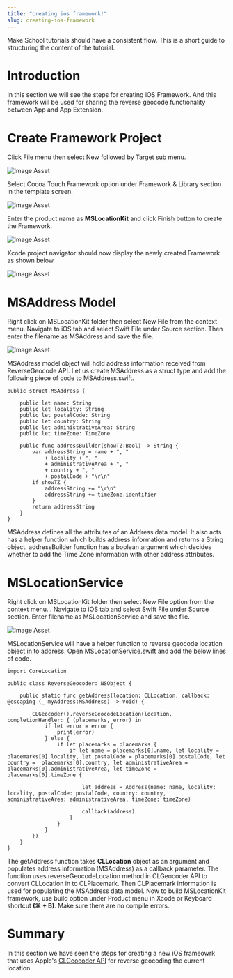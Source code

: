 ```yaml
---
title: "creating ios framework!"
slug: creating-ios-framework
---
```


Make School tutorials should have a consistent flow. This is a short guide to structuring the content of the tutorial.

# Introduction

In this section we will see the steps for creating iOS Framework. And this framework will be used for sharing the reverse geocode functionality between App and App Extension.

# Create Framework Project

Click File menu then select New followed by Target sub menu.

![Image Asset](assets/target.png "Create new Target")

Select Cocoa Touch Framework option under Framework & Library section in the template screen.

![Image Asset](assets/newframework.png "New Cocoa Touch Framework")

Enter the product name as **MSLocationKit** and click Finish button to create the Framework.

![Image Asset](assets/mslocationkit.png "Product Name")

Xcode project navigator should now display the newly created Framework as shown below.

![Image Asset](assets/framework.png "Framework Folder")

# MSAddress Model

Right click on MSLocationKit folder then select New File from the context menu. Navigate to iOS tab and select Swift File under Source section. Then enter the filename as MSAddress and save the file.

![Image Asset](assets/newmodel.png "MSAddress Model")

MSAddress model object will hold address information received from ReverseGeocode API. Let us create MSAddress as a struct type and add the following piece of code to MSAddress.swift.


```
public struct MSAddress {
    
    public let name: String
    public let locality: String
    public let postalCode: String
    public let country: String
    public let administrativeArea: String
    public let timeZone: TimeZone
    
    public func addressBuilder(showTZ:Bool) -> String {
        var addressString = name + ", "
            + locality + ", "
            + administrativeArea + ", "
            + country + ", "
            + postalCode + "\r\n"
        if showTZ {
            addressString += "\r\n"
            addressString += timeZone.identifier
        }
        return addressString
    }
}

```

MSAddress defines all the attributes of an Address data model. It also acts has a helper function which builds address information and returns a String object. addressBuilder function has a boolean argument which decides whether to add the Time Zone information with other address attributes.

# MSLocationService

Right click on MSLocationKit folder then select New File option from the context menu. . Navigate to iOS tab and select Swift File under Source section. Enter filename as MSLocationService and save the file.

![Image Asset](assets/newmodel.png "New Service")

MSLocationService will have a helper function to reverse geocode location object in to address. Open MSLocationService.swift and add the below lines of code.

```
import CoreLocation

public class ReverseGeocoder: NSObject {

    public static func getAddress(location: CLLocation, callback: @escaping (_ myAddress:MSAddress) -> Void) {
        
        CLGeocoder().reverseGeocodeLocation(location, completionHandler: { (placemarks, error) in
            if let error = error {
                print(error)
            } else {
                if let placemarks = placemarks {
                    if let name = placemarks[0].name, let locality = placemarks[0].locality, let postalCode = placemarks[0].postalCode, let country =  placemarks[0].country, let administrativeArea = placemarks[0].administrativeArea, let timeZone = placemarks[0].timeZone {
                        
                        let address = Address(name: name, locality: locality, postalCode: postalCode, country: country, administrativeArea: administrativeArea, timeZone: timeZone)
                        
                        callback(address)
                    }
                }
            }
        })
    }
}

```

The getAddress function takes **CLLocation** object as an argument and populates address information (MSAddress) as a callback parameter. The function uses reverseGeocodeLocation method in CLGeocoder API to convert CLLocation in to CLPlacemark. Then CLPlacemark information is used for populating the MSAddress data model. Now to build MSLocationKit framework, use build option under Product menu in Xcode or Keyboard shortcut **(⌘ + B)**. Make sure there are no compile errors.

# Summary

In this section we have seen the steps for creating a new iOS frameowrk that uses Apple's [CLGeocoder API](https://developer.apple.com/library/ios/documentation/CoreLocation/Reference/CLGeocoder_class/#//apple_ref/c/tdef/CLGeocodeCompletionHandler) for reverse geocoding the current location.

